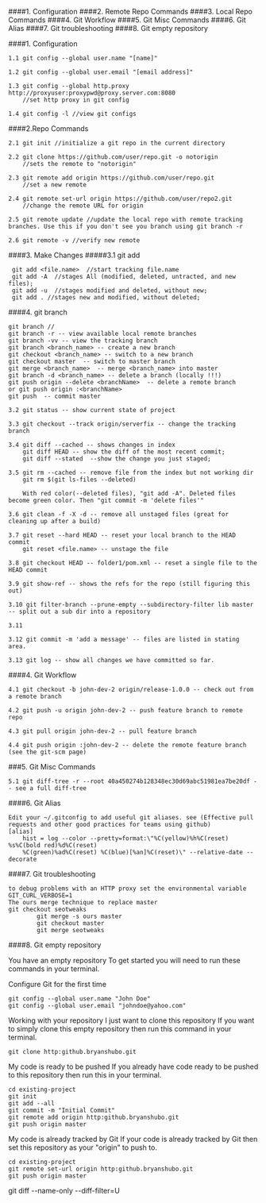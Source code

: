 ####1. Configuration
####2. Remote Repo Commands
####3. Local Repo Commands
####4. Git Workflow
####5. Git Misc Commands
####6. Git Alias
####7. Git troubleshooting
####8. Git empty repository


####1. Configuration
```
1.1 git config --global user.name "[name]"
```
```
1.2 git config --global user.email "[email address]"
```
```
1.3 git config --global http.proxy http://proxyuser:proxypwd@proxy.server.com:8080 
    //set http proxy in git config
```
```
1.4 git config -l //view git configs
```

####2.Repo Commands
```
2.1 git init //initialize a git repo in the current directory
```
```
2.2 git clone https://github.com/user/repo.git -o notorigin 
    //sets the remote to "notorigin"
```
```
2.3 git remote add origin https://github.com/user/repo.git 
    //set a new remote
```
```
2.4 git remote set-url origin https://github.com/user/repo2.git 
    //change the remote URL for origin
```
```
2.5 git remote update //update the local repo with remote tracking branches. Use this if you don't see you branch using git branch -r
```
```
2.6 git remote -v //verify new remote
```

####3. Make Changes
#####3.1 git add
```
 git add <file.name>  //start tracking file.name
 git add -A  //stages All (modified, deleted, untracted, and new files);
 git add -u  //stages modified and deleted, without new;
 git add . //stages new and modified, without deleted;
```

####4. git branch
```
git branch // 
git branch -r -- view available local remote branches
git branch -vv -- view the tracking branch
git branch <branch_name> -- create a new branch
git checkout <branch_name> -- switch to a new branch
git checkout master  -- switch to master branch
git merge <branch_name>  -- merge <branch_name> into master
git branch -d <branch_name> -- delete a branch (locally !!!)
git push origin --delete <branchName>  -- delete a remote branch
or git push origin :<branchName>
git push  -- commit master
```

```
3.2 git status -- show current state of project
```
```
3.3 git checkout --track origin/serverfix -- change the tracking branch
```
```
3.4 git diff --cached -- shows changes in index
    git diff HEAD -- show the diff of the most recent commit;
    git diff --stated  --show the change you just staged;
```
```
3.5 git rm --cached -- remove file from the index but not working dir
    git rm $(git ls-files --deleted)
    
    With red color(--deleted files), "git add -A". Deleted files become green color. Then "git commit -m 'delete files'"
```
```
3.6 git clean -f -X -d -- remove all unstaged files (great for cleaning up after a build)
```

```
3.7 git reset --hard HEAD -- reset your local branch to the HEAD commit
    git reset <file.name> -- unstage the file
```
```
3.8 git checkout HEAD -- folder1/pom.xml -- reset a single file to the HEAD commit
```
```
3.9 git show-ref -- shows the refs for the repo (still figuring this out)
```

```
3.10 git filter-branch --prune-empty --subdirectory-filter lib master -- split out a sub dir into a repository
```

```
3.11 
```

```
3.12 git commit -m 'add a message' -- files are listed in stating area.
```

```
3.13 git log -- show all changes we have committed so far.
```

####4. Git Workflow
```
4.1 git checkout -b john-dev-2 origin/release-1.0.0 -- check out from a remote branch
```

```
4.2 git push -u origin john-dev-2 -- push feature branch to remote repo
```

```
4.3 git pull origin john-dev-2 -- pull feature branch
```

```
4.4 git push origin :john-dev-2 -- delete the remote feature branch (see the git-scm page)
```

###5. Git Misc Commands
```
5.1 git diff-tree -r --root 40a450274b128348ec30d69abc51981ea7be20df -- see a full diff-tree
```

####6. Git Alias
```
Edit your ~/.gitconfig to add useful git aliases. see (Effective pull requests and other good practices for teams using github)
[alias]
    hist = log --color --pretty=format:\"%C(yellow)%h%C(reset) %s%C(bold red)%d%C(reset) 
    %C(green)%ad%C(reset) %C(blue)[%an]%C(reset)\" --relative-date --decorate
```

####7. Git troubleshooting
```
to debug problems with an HTTP proxy set the environmental variable GIT_CURL_VERBOSE=1
The ours merge technique to replace master
git checkout seotweaks
        git merge -s ours master  
        git checkout master  
        git merge seotweaks
```

####8. Git empty repository

You have an empty repository
To get started you will need to run these commands in your terminal.

Configure Git for the first time
```
git config --global user.name "John Doe"
git config --global user.email "johndoe@yahoo.com"
```
Working with your repository
I just want to clone this repository
If you want to simply clone this empty repository then run this command in your terminal.
```
git clone http:github.bryanshubo.git
```
My code is ready to be pushed
If you already have code ready to be pushed to this repository then run this in your terminal.
```
cd existing-project
git init
git add --all
git commit -m "Initial Commit"
git remote add origin http:github.bryanshubo.git
git push origin master
```

My code is already tracked by Git
If your code is already tracked by Git then set this repository as your "origin" to push to.
```
cd existing-project
git remote set-url origin http:github.bryanshubo.git
git push origin master
```
git diff --name-only --diff-filter=U
